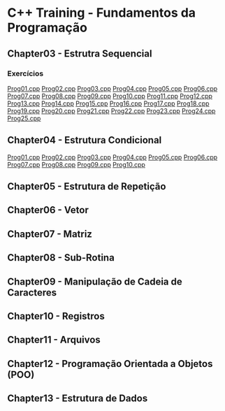 # C++ Training - Fundamentos da Programação

## Chapter03 - Estrutra Sequencial

### Exercícios

<a href="/chapter03/prog01/prog01.cpp">Prog01.cpp<a>
<a href="/chapter03/prog02/prog02.cpp">Prog02.cpp<a>
<a href="/chapter03/prog03/prog03.cpp">Prog03.cpp<a>
<a href="/chapter03/prog04/prog04.cpp">Prog04.cpp<a>
<a href="/chapter03/prog05/prog05.cpp">Prog05.cpp<a>
<a href="/chapter03/prog06/prog06.cpp">Prog06.cpp<a>
<a href="/chapter03/prog07/prog07.cpp">Prog07.cpp<a>
<a href="/chapter03/prog08/prog08.cpp">Prog08.cpp<a>
<a href="/chapter03/prog09/prog09.cpp">Prog09.cpp<a>
<a href="/chapter03/prog10/prog10.cpp">Prog10.cpp<a>
<a href="/chapter03/prog11/prog11.cpp">Prog11.cpp<a>
<a href="/chapter03/prog12/prog12.cpp">Prog12.cpp<a>
<a href="/chapter03/prog13/prog13.cpp">Prog13.cpp<a>
<a href="/chapter03/prog14/prog14.cpp">Prog14.cpp<a>
<a href="/chapter03/prog15/prog15.cpp">Prog15.cpp<a>
<a href="/chapter03/prog16/prog16.cpp">Prog16.cpp<a>
<a href="/chapter03/prog17/prog17.cpp">Prog17.cpp<a>
<a href="/chapter03/prog18/prog18.cpp">Prog18.cpp<a>
<a href="/chapter03/prog19/prog19.cpp">Prog19.cpp<a>
<a href="/chapter03/prog20/prog20.cpp">Prog20.cpp<a>
<a href="/chapter03/prog21/prog21.cpp">Prog21.cpp<a>
<a href="/chapter03/prog22/prog22.cpp">Prog22.cpp<a>
<a href="/chapter03/prog23/prog23.cpp">Prog23.cpp<a>
<a href="/chapter03/prog24/prog24.cpp">Prog24.cpp<a>
<a href="/chapter03/prog25/prog25.cpp">Prog25.cpp<a>

## Chapter04 - Estrutura Condicional

<a href="/chapter04/prog01/prog01.cpp">Prog01.cpp<a>
<a href="/chapter04/prog02/prog02.cpp">Prog02.cpp<a>
<a href="/chapter04/prog03/prog03.cpp">Prog03.cpp<a>
<a href="/chapter04/prog04/prog04.cpp">Prog04.cpp<a>
<a href="/chapter04/prog05/prog05.cpp">Prog05.cpp<a>
<a href="/chapter04/prog06/prog06.cpp">Prog06.cpp<a>
<a href="/chapter04/prog07/prog07.cpp">Prog07.cpp<a>
<a href="/chapter04/prog08/prog08.cpp">Prog08.cpp<a>
<a href="/chapter04/prog09/prog09.cpp">Prog09.cpp<a>
<a href="/chapter04/prog10/prog10.cpp">Prog10.cpp<a>


## Chapter05 - Estrutura de Repetição


## Chapter06 - Vetor

## Chapter07 - Matriz

## Chapter08 - Sub-Rotina

## Chapter09 - Manipulação de Cadeia de Caracteres

## Chapter10 - Registros

## Chapter11 - Arquivos

## Chapter12 - Programação Orientada a Objetos (POO)

## Chapter13 - Estrutura de Dados 

